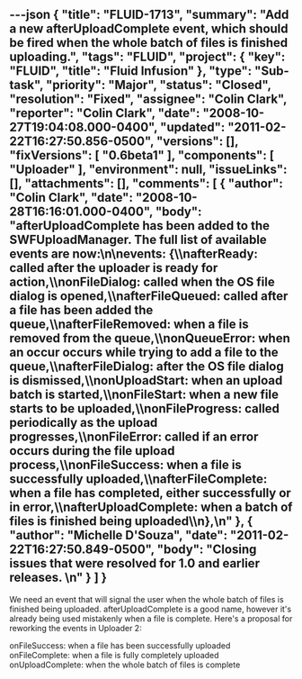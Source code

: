 ---json
{
  "title": "FLUID-1713",
  "summary": "Add a new afterUploadComplete event, which should be fired when the whole batch of files is finished uploading.",
  "tags": "FLUID",
  "project": {
    "key": "FLUID",
    "title": "Fluid Infusion"
  },
  "type": "Sub-task",
  "priority": "Major",
  "status": "Closed",
  "resolution": "Fixed",
  "assignee": "Colin Clark",
  "reporter": "Colin Clark",
  "date": "2008-10-27T19:04:08.000-0400",
  "updated": "2011-02-22T16:27:50.856-0500",
  "versions": [],
  "fixVersions": [
    "0.6beta1"
  ],
  "components": [
    "Uploader"
  ],
  "environment": null,
  "issueLinks": [],
  "attachments": [],
  "comments": [
    {
      "author": "Colin Clark",
      "date": "2008-10-28T16:16:01.000-0400",
      "body": "afterUploadComplete has been added to the SWFUploadManager. The full list of available events are now:\n\nevents: {\\\nafterReady: called after the uploader is ready for action,\\\nonFileDialog: called when the OS file dialog is opened,\\\nafterFileQueued: called after a file has been added the queue,\\\nafterFileRemoved: when a file is removed from the queue,\\\nonQueueError: when an occur occurs while trying to add a file to the queue,\\\nafterFileDialog: after the OS file dialog is dismissed,\\\nonUploadStart: when an upload batch is started,\\\nonFileStart: when a new file starts to be uploaded,\\\nonFileProgress: called periodically as the upload progresses,\\\nonFileError: called if an error occurs during the file upload process,\\\nonFileSuccess: when a file is successfully uploaded,\\\nafterFileComplete: when a file has completed, either successfully or in error,\\\nafterUploadComplete: when a batch of files is finished being uploaded\\\n},\n"
    },
    {
      "author": "Michelle D'Souza",
      "date": "2011-02-22T16:27:50.849-0500",
      "body": "Closing issues that were resolved for 1.0 and earlier releases.&#x20;\n"
    }
  ]
}
---
We need an event that will signal the user when the whole batch of files is finished being uploaded. afterUploadComplete is a good name, however it's already being used mistakenly when a file is complete. Here's a proposal for reworking the events in Uploader 2:

onFileSuccess: when a file has been successfully uploaded\
onFileComplete: when a file is fully completely uploaded\
onUploadComplete: when the whole batch of files is complete

        